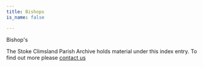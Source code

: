 ```yaml
---
title: Bishops
is_name: false

---
```


Bishop's


The Stoke Climsland Parish Archive holds material under this index entry. To find out more please [contact us](/contact/)
